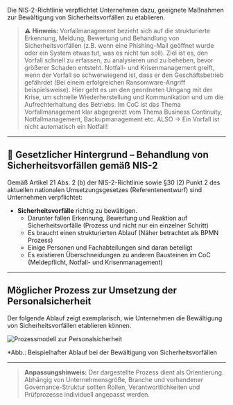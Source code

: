 Die NIS-2-Richtlinie verpflichtet Unternehmen dazu, geeignete Maßnahmen zur Bewältigung von Sicherheitsvorfällen zu etablieren.

> ⚠️ **Hinweis:** Vorfallmanagement bezieht sich auf die strukturierte Erkennung, Meldung, Bewertung und Behandlung von Sicherheitsvorfällen (z.B. wenn eine Phishing-Mail geöffnet wurde oder ein System etwas tut, was es nicht tun soll). Ziel ist es, den Vorfall schnell zu erfassen, zu analysieren und zu beheben, bevor größerer Schaden entsteht. Notfall- und Krisenmanagement greift, wenn der Vorfall so schwerwiegend ist, dass er den Geschäftsbetrieb gefährdet (Bei einem erfolgreichen Ransomware-Angriff beispielsweise). Hier geht es um den geordneten Umgang mit der Krise, um schnelle Wiederherstellung und Kommunikation und um die Aufrechterhaltung des Betriebs.
>Im CoC ist das Thema Vorfallmanagement klar abgegrenzt vom Thema Business Continuity, Notfallmanagement, Backupmanagement etc.
> ALSO -> Ein Vorfall ist nicht automatisch ein Notfall!

---

## 📘 Gesetzlicher Hintergrund – Behandlung von Sicherheitsvorfällen gemäß NIS-2

Gemäß Artikel 21 Abs. 2 (b) der NIS-2-Richtlinie sowie §30 (2) Punkt 2 des aktuellen nationalen Umsetzungsgesetzes (Referentenentwurf) sind Unternehmen verpflichtet:

- **Sicherheitsvorfälle** richtig zu bewältigen.  
  - Darunter fallen Erkennung, Bewertung und Reaktion auf Sicherheitsvorfälle (Prozess und nicht nur ein einzelner Schritt)
  - Es braucht einen strukturierten Ablauf (Näher betrachtet als BPMN Prozess)
  - Einige Personen und Fachabteilungen sind daran beteiligt
  - Es existieren Überschneidungen zu anderen Bausteinen im CoC (Meldepflicht, Notfall- und Krisenmanagement)

---

## Möglicher Prozess zur Umsetzung der Personalsicherheit

Der folgende Ablauf zeigt exemplarisch, wie Unternehmen die Bewältigung von Sicherheitsvorfällen etablieren können.

![Prozessmodell zur Personalsicherheit](media/Personalsicherheit.drawio.png)

*Abb.: Beispielhafter Ablauf bei der Bewältigung von Sicherheitsvorfällen

---

> **Anpassungshinweis:** Der dargestellte Prozess dient als Orientierung. Abhängig von Unternehmensgröße, Branche und vorhandener Governance-Struktur sollten Rollen, Verantwortlichkeiten und Prüfprozesse individuell angepasst werden.

